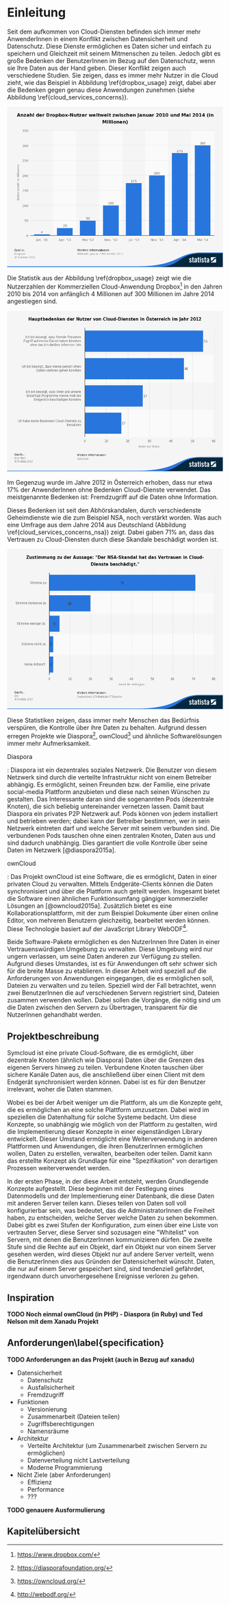 # Einleitung

Seit dem aufkommen von Cloud-Diensten befinden sich immer mehr AnwenderInnen in einem Konflikt zwischen Datensicherheit und Datenschutz. Diese Dienste ermöglichen es Daten sicher und einfach zu speichern und Gleichzeit mit seinem Mitmenschen zu teilen. Jedoch gibt es große Bedenken der  BenutzerInnen im Bezug auf den Datenschutz, wenn sie Ihre Daten aus der Hand geben. Dieser Konflikt zeigen auch verschiedene Studien. Sie zeigen, dass es immer mehr Nutzer in die Cloud zieht, wie das Beispiel in Abbildung \ref{dropbox_usage} zeigt, dabei aber die Bedenken gegen genau diese Anwendungen zunehmen (siehe Abbildung \ref{cloud_services_concerns}).

![Anzahl der Dropbox-Nutzer weltweit zwischen Januar 2010 und Mai 2014 (in Millionen) [@statista2014dropbox]\label{dropbox_usage}](images/statista/dropbox-usage.png)

Die Statistik aus der Abbildung \ref{dropbox_usage} zeigt wie die Nutzerzahlen der Kommerziellen Cloud-Anwendung Dropbox[^4] in den Jahren 2010 bis 2014 von anfänglich 4 Millionen auf 300 Millionen im Jahre 2014 angestiegen sind.

![Hauptbedenken der Nutzer von Cloud-Diensten in Österreich im Jahr 2012 [@statista2012concerns]\label{cloud_services_concerns}](images/statista/cloud-services-concerns.png)

Im Gegenzug wurde im Jahre 2012 in Österreich erhoben, dass nur etwa 17% der AnwenderInnen ohne Bedenken Cloud-Dienste verwendet. Das meistgenannte Bedenken ist: Fremdzugriff auf die Daten ohne Information.

Dieses Bedenken ist seit den Abhörskandalen, durch verschiedenste Geheimdienste wie die zum Beispiel NSA, noch verstärkt worden. Was auch eine Umfrage aus dem Jahre 2014 aus Deutschland (Abbildung \ref{cloud_services_concerns_nsa}) zeigt. Dabei gaben 71% an, dass das Vertrauen zu Cloud-Diensten durch diese Skandale beschädigt worden ist.

![Zustimmung zu der Aussage: "Der NSA-Skandal hat das Vertrauen in Cloud-Dienste beschädigt." [@statista2014nsa]\label{cloud_services_concerns_nsa}](images/statista/cloud-services-concerns-nsa.png)

Diese Statistiken zeigen, dass immer mehr Menschen das Bedürfnis verspüren, die Kontrolle über ihre Daten zu behalten. Aufgrund dessen erregen Projekte wie Diaspora[^1], ownCloud[^2] und ähnliche Softwarelösungen immer mehr Aufmerksamkeit.

Diaspora

:   Diaspora ist ein dezentrales soziales Netzwerk. Die Benutzer von diesem Netzwerk sind durch die verteilte Infrastruktur nicht von einem Betreiber abhängig. Es ermöglicht, seinen Freunden bzw. der Familie, eine private social-media Plattform anzubieten und diese nach seinen Wünschen zu gestalten. Das Interessante daran sind die sogenannten Pods (dezentrale Knoten), die sich beliebig untereinander vernetzen lassen. Damit baut Diaspora ein privates P2P Netzwerk auf. Pods können von jedem installiert und betrieben werden; dabei kann der Betreiber bestimmen, wer in sein Netzwerk eintreten darf und welche Server mit seinem verbunden sind. Die verbundenen Pods tauschen ohne einen zentralen Knoten, Daten aus und sind dadurch unabhängig. Dies garantiert die volle Kontrolle über seine Daten im Netzwerk [@diaspora2015a].

ownCloud

:   Das Projekt ownCloud ist eine Software, die es ermöglicht, Daten in einer privaten Cloud zu verwalten. Mittels Endgeräte-Clients können die Daten synchronisiert und über die Plattform auch geteilt werden. Insgesamt bietet die Software einen ähnlichen Funktionsumfang gängiger kommerzieller Lösungen an [@owncloud2015a]. Zusätzlich bietet es eine Kollaborationsplattform, mit der zum Beispiel Dokumente über einen online Editor, von mehreren Benutzern gleichzeitig, bearbeitet werden können. Diese Technologie basiert auf der JavaScript Library WebODF[^3].

Beide Software-Pakete ermöglichen es den NutzerInnen Ihre Daten in einer Vertrauenswürdigen Umgebung zu verwalten. Diese Umgebung wird nur ungern verlassen, um seine Daten anderen zur Verfügung zu stellen. Aufgrund dieses Umstandes, ist es für Anwendungen oft sehr schwer sich für die breite Masse zu etablieren. In dieser Arbeit wird speziell auf die Anforderungen von Anwendungen eingegangen, die es ermöglichen soll, Dateien zu verwalten und zu teilen. Speziell wird der Fall betrachtet, wenn zwei BenutzerInnen die auf verschiedenen Servern registriert sind, Dateien zusammen verwenden wollen. Dabei sollen die Vorgänge, die nötig sind um die Daten zwischen den Servern zu Übertragen, transparent für die NutzerInnen gehandhabt werden.

## Projektbeschreibung

Symcloud ist eine private Cloud-Software, die es ermöglicht, über dezentrale Knoten (ähnlich wie Diaspora) Daten über die Grenzen des eigenen Servers hinweg zu teilen. Verbundene Knoten tauschen über sichere Kanäle Daten aus, die anschließend über einen Client mit dem Endgerät synchronisiert werden können. Dabei ist es für den Benutzer irrelevant, woher die Daten stammen.

Wobei es bei der Arbeit weniger um die Plattform, als um die Konzepte geht, die es ermöglichen an eine solche Plattform umzusetzen. Dabei wird im speziellen die Datenhaltung für solche Systeme bedacht. Um diese Konzepte, so unabhängig wie möglich von der Plattform zu gestalten, wird die Implementierung dieser Konzepte in einer eigenständigen Library entwickelt. Dieser Umstand ermöglicht eine Weiterverwendung in anderen Plattformen und Anwendungen, die ihren BenutzerInnen ermöglichen wollen, Daten zu erstellen, verwalten, bearbeiten oder teilen. Damit kann das erstellte Konzept als Grundlage für eine "Spezifikation" von derartigen Prozessen weiterverwendet werden.

In der ersten Phase, in der diese Arbeit entsteht, werden Grundlegende Konzepte aufgestellt. Diese beginnen mit der Festlegung eines Datenmodells und der Implementierung einer Datenbank, die diese Daten mit anderen Server teilen kann. Dieses teilen von Daten soll voll konfigurierbar sein, was bedeutet, das die AdministratorInnen die Freiheit haben, zu entscheiden, welche Server welche Daten zu sehen bekommen. Dabei gibt es zwei Stufen der Konfiguration, zum einen über eine Liste von vertrauten Server, diese Server sind sozusagen eine "Whitelist" von Servern, mit denen die BenutzerInnen kommunizieren dürfen. Die zweite Stufe sind die Rechte auf ein Objekt, darf ein Objekt nur von einem Server gesehen werden, wird dieses Objekt nur auf andere Server verteilt, wenn die BenutzerInnen dies aus Gründen der Datensicherheit wünscht. Daten, die nur auf einem Server gespeichert sind, sind tendenziell gefährdet, irgendwann durch unvorhergesehene Ereignisse verloren zu gehen.

## Inspiration

__TODO Noch einmal ownCloud (in PHP) - Diaspora (in Ruby) und Ted Nelson mit dem Xanadu Projekt__

## Anforderungen\label{specification}

__TODO Anforderungen an das Projekt (auch in Bezug auf xanadu)__

* Datensicherheit
  * Datenschutz
  * Ausfallsicherheit
  * Fremdzugriff
* Funktionen
  * Versionierung
  * Zusammenarbeit (Dateien teilen)
  * Zugriffsberechtigungen
  * Namensräume
* Architektur
  * Verteilte Architektur (um Zusammenarbeit zwischen Servern zu ermöglichen)
  * Datenverteilung nicht Lastverteilung
  * Moderne Programmierung
* Nicht Ziele (aber Anforderungen)
  * Effizienz
  * Performance
  * ???

__TODO genauere Ausformulierung__

## Kapitelübersicht




[^1]: <https://diasporafoundation.org/>
[^2]: <https://owncloud.org/>
[^3]: <http://webodf.org/>
[^4]: <https://www.dropbox.com/>
